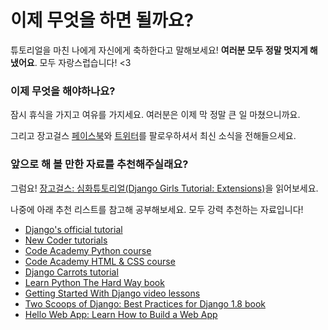 # 이제 무엇을 하면 될까요?

튜토리얼을 마친 나에게 자신에게 축하한다고 말해보세요! __여러분 모두 정말 멋지게 해냈어요__. 모두 자랑스럽습니다! <3

### 이제 무엇을 해야하나요?

잠시 휴식을 가지고 여유를 가지세요. 여러분은 이제 막 정말 큰 일 마쳤으니까요.

그리고 장고걸스 [페이스북](http://facebook.com/djangogirls)와 [트위터](https://twitter.com/djangogirls)를 팔로우하셔서 최신 소식을 전해들으세요.

### 앞으로 해 볼 만한 자료를 추천해주실래요?

그럼요! [장고걸스: 심화튜토리얼(Django Girls Tutorial: Extensions)](http://djangogirls.gitbooks.io/django-girls-tutorial-extensions/)을 읽어보세요.

나중에 아래 추천 리스트를 참고해 공부해보세요. 모두 강력 추천하는 자료입니다!
- [Django's official tutorial](https://docs.djangoproject.com/en/1.10/intro/tutorial01/)
- [New Coder tutorials](http://newcoder.io/tutorials/)
- [Code Academy Python course](https://www.codecademy.com/en/tracks/python)
- [Code Academy HTML & CSS course](https://www.codecademy.com/tracks/web)
- [Django Carrots tutorial](https://github.com/ggcarrots/django-carrots)
- [Learn Python The Hard Way book](http://learnpythonthehardway.org/book/)
- [Getting Started With Django video lessons](http://gettingstartedwithdjango.com/)
- [Two Scoops of Django: Best Practices for Django 1.8 book](https://twoscoopspress.com/products/two-scoops-of-django-1-8)
- [Hello Web App: Learn How to Build a Web App](https://hellowebapp.com/)
